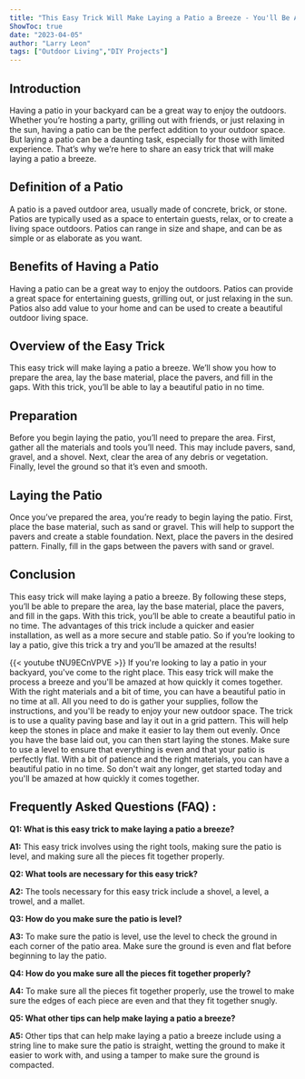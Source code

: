 ```yaml
---
title: "This Easy Trick Will Make Laying a Patio a Breeze - You'll Be Amazed!"
ShowToc: true 
date: "2023-04-05"
author: "Larry Leon" 
tags: ["Outdoor Living","DIY Projects"]
---
```

## Introduction

Having a patio in your backyard can be a great way to enjoy the outdoors. Whether you’re hosting a party, grilling out with friends, or just relaxing in the sun, having a patio can be the perfect addition to your outdoor space. But laying a patio can be a daunting task, especially for those with limited experience. That’s why we’re here to share an easy trick that will make laying a patio a breeze. 

## Definition of a Patio

A patio is a paved outdoor area, usually made of concrete, brick, or stone. Patios are typically used as a space to entertain guests, relax, or to create a living space outdoors. Patios can range in size and shape, and can be as simple or as elaborate as you want. 

## Benefits of Having a Patio

Having a patio can be a great way to enjoy the outdoors. Patios can provide a great space for entertaining guests, grilling out, or just relaxing in the sun. Patios also add value to your home and can be used to create a beautiful outdoor living space. 

## Overview of the Easy Trick

This easy trick will make laying a patio a breeze. We’ll show you how to prepare the area, lay the base material, place the pavers, and fill in the gaps. With this trick, you’ll be able to lay a beautiful patio in no time. 

## Preparation

Before you begin laying the patio, you’ll need to prepare the area. First, gather all the materials and tools you’ll need. This may include pavers, sand, gravel, and a shovel. Next, clear the area of any debris or vegetation. Finally, level the ground so that it’s even and smooth. 

## Laying the Patio

Once you’ve prepared the area, you’re ready to begin laying the patio. First, place the base material, such as sand or gravel. This will help to support the pavers and create a stable foundation. Next, place the pavers in the desired pattern. Finally, fill in the gaps between the pavers with sand or gravel. 

## Conclusion

This easy trick will make laying a patio a breeze. By following these steps, you’ll be able to prepare the area, lay the base material, place the pavers, and fill in the gaps. With this trick, you’ll be able to create a beautiful patio in no time. The advantages of this trick include a quicker and easier installation, as well as a more secure and stable patio. So if you’re looking to lay a patio, give this trick a try and you’ll be amazed at the results!

{{< youtube tNU9ECnVPVE >}} 
If you're looking to lay a patio in your backyard, you've come to the right place. This easy trick will make the process a breeze and you'll be amazed at how quickly it comes together. With the right materials and a bit of time, you can have a beautiful patio in no time at all. All you need to do is gather your supplies, follow the instructions, and you'll be ready to enjoy your new outdoor space. The trick is to use a quality paving base and lay it out in a grid pattern. This will help keep the stones in place and make it easier to lay them out evenly. Once you have the base laid out, you can then start laying the stones. Make sure to use a level to ensure that everything is even and that your patio is perfectly flat. With a bit of patience and the right materials, you can have a beautiful patio in no time. So don't wait any longer, get started today and you'll be amazed at how quickly it comes together.

## Frequently Asked Questions (FAQ) :
**Q1: What is this easy trick to make laying a patio a breeze?**

**A1:** This easy trick involves using the right tools, making sure the patio is level, and making sure all the pieces fit together properly.

**Q2: What tools are necessary for this easy trick?**

**A2:** The tools necessary for this easy trick include a shovel, a level, a trowel, and a mallet.

**Q3: How do you make sure the patio is level?**

**A3:** To make sure the patio is level, use the level to check the ground in each corner of the patio area. Make sure the ground is even and flat before beginning to lay the patio.

**Q4: How do you make sure all the pieces fit together properly?**

**A4:** To make sure all the pieces fit together properly, use the trowel to make sure the edges of each piece are even and that they fit together snugly.

**Q5: What other tips can help make laying a patio a breeze?**

**A5:** Other tips that can help make laying a patio a breeze include using a string line to make sure the patio is straight, wetting the ground to make it easier to work with, and using a tamper to make sure the ground is compacted.






